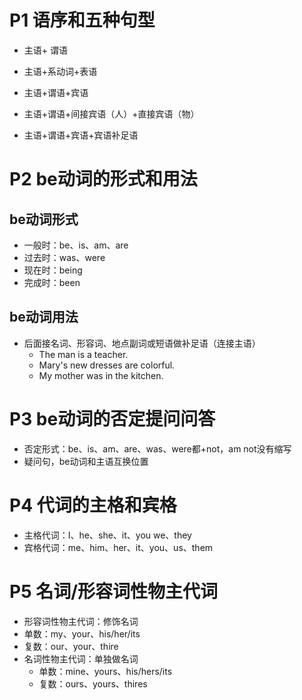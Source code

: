 # P1 语序和五种句型

* 主语+ 谓语

* 主语+系动词+表语

* 主语+谓语+宾语

* 主语+谓语+间接宾语（人）+直接宾语（物）

*  主语+谓语+宾语+宾语补足语



# P2 be动词的形式和用法

## be动词形式

* 一般时：be、is、am、are
* 过去时：was、were
* 现在时：being
* 完成时：been

## be动词用法

* 后面接名词、形容词、地点副词或短语做补足语（连接主语）
  * The man is a teacher.
  * Mary's new dresses are colorful.
  * My mother was in the kitchen.

# P3 be动词的否定提问问答

* 否定形式：be、is、am、are、was、were都+not，am not没有缩写
* 疑问句，be动词和主语互换位置

# P4 代词的主格和宾格

* 主格代词：I、he、she、it、you we、they
* 宾格代词：me、him、her、it、you、us、them

# P5 名词/形容词性物主代词

*  形容词性物主代词：修饰名词
  * 单数：my、your、his/her/its
  * 复数：our、your、thire
* 名词性物主代词：单独做名词
  * 单数：mine、yours、his/hers/its
  * 复数：ours、yours、thires